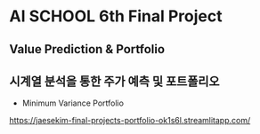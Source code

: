 # AI SCHOOL 6th Final Project
## Value Prediction & Portfolio
## 시계열 분석을 통한 주가 예측 및 포트폴리오

* Minimum Variance Portfolio

https://jaesekim-final-projects-portfolio-ok1s6l.streamlitapp.com/
